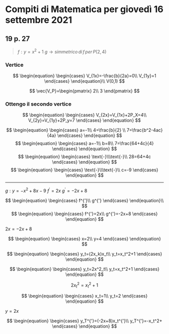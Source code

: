 # Compiti di Matematica per giovedì 16 settembre 2021

## 19 p. 27

> $f:y=x^2+1$
> $g\to simmetrico\,di\,f\,per\,P(2,4)$

### Vertice

$$
\begin{equation}
 \begin{cases} 
 V_{1x}=-\frac{b}{2a}=0\\
 V_{1y}=1
 \end{cases} 
 \end{equation}\\
 V(0,1)
$$

$$
\vec{V_P}=\begin{pmatrix}  
2\\
3
\end{pmatrix}
$$
### Ottengo il secondo vertice
$$
\begin{equation} \begin{cases} 
V_{2x}=V_{1x}+2P_X=4\\
V_{2y}=V_{1y}+2P_y=7
 \end{cases} \end{equation}
$$


$$
\begin{equation} \begin{cases} 
a=-1\\
4=\frac{b}{2} \\
7=\frac{b^2-4ac}{4a}
\end{cases} \end{equation}
$$
$$
\begin{equation} \begin{cases} 
a=-1\\
b=8\\
7=\frac{64+4c}{4}
\end{cases} \end{equation}
$$
$$
\begin{equation} \begin{cases} 
\text{-}\\\text{-}\\
28=64+4c
\end{cases} \end{equation}
$$
$$
\begin{equation} \begin{cases} 
\text{-}\\\text{-}\\
c=-9
\end{cases} \end{equation}
$$

---
$g:y=-x^2+8x-9$
$f^{'}=2x$
$g^{'}=-2x+8$


$$
\begin{equation} \begin{cases} 
f^{'}\\
g^{'}
 \end{cases} \end{equation}\\
 $$
 $$
 \begin{equation} \begin{cases} 
f^{'}=2x\\
g^{'}=-2x+8
 \end{cases} \end{equation}
$$

$2x=-2x+8$

$$
\begin{equation} \begin{cases} 
x=2\\
y=4
 \end{cases} \end{equation}
$$


$$
\begin{equation} \begin{cases} 
y_t=(2x_k)x_t\\
y_t=x_t^2+1
 \end{cases} \end{equation}
$$


$$
\begin{equation} \begin{cases} 
y_t=2x^2_t\\
y_t=x_t^2+1
 \end{cases} \end{equation}
$$


$$
2x_t^2=x_t^2+1
$$

$$
\begin{equation} \begin{cases} 
x_t=1\\
y_t=2
 \end{cases} \end{equation}
$$

$y=2x$


$$
\begin{equation} \begin{cases}
y_T^{'}=(-2x+8)x_t^{'}\\
y_T^{'}=-x_t^2+
 \end{cases} \end{equation}
$$
<!--stackedit_data:
eyJoaXN0b3J5IjpbNjMzNTkyNTA5LDEwNDk4OTIwNTMsLTExOT
Y3NTgzMjAsMTEzMDI0MzEwOSwtMjA4ODc0NjYxMl19
-->